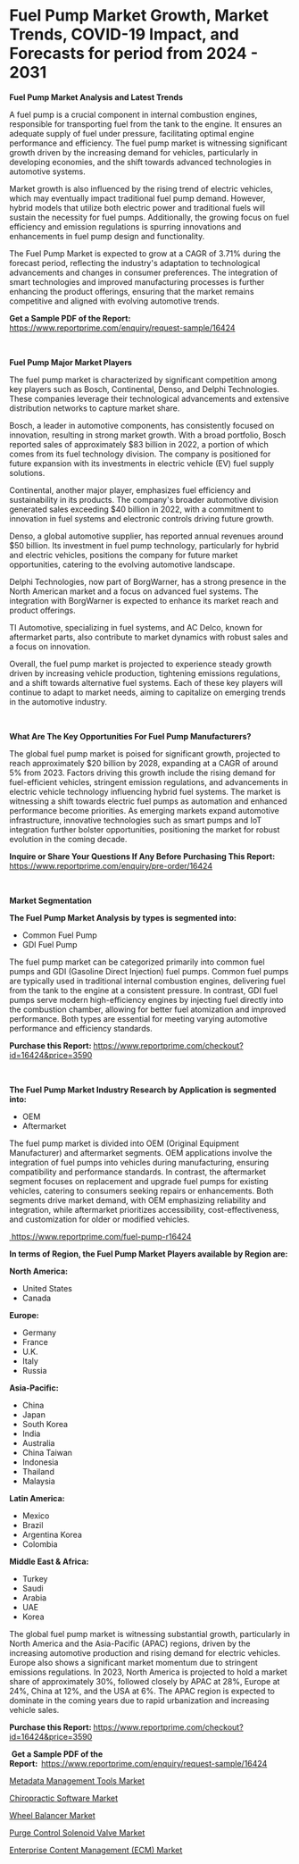 <p><h1>Fuel Pump Market Growth, Market Trends, COVID-19 Impact, and Forecasts for period from 2024 - 2031</h1></p><p><strong>Fuel Pump Market Analysis and Latest Trends</strong></p>
<p><p>A fuel pump is a crucial component in internal combustion engines, responsible for transporting fuel from the tank to the engine. It ensures an adequate supply of fuel under pressure, facilitating optimal engine performance and efficiency. The fuel pump market is witnessing significant growth driven by the increasing demand for vehicles, particularly in developing economies, and the shift towards advanced technologies in automotive systems.</p><p>Market growth is also influenced by the rising trend of electric vehicles, which may eventually impact traditional fuel pump demand. However, hybrid models that utilize both electric power and traditional fuels will sustain the necessity for fuel pumps. Additionally, the growing focus on fuel efficiency and emission regulations is spurring innovations and enhancements in fuel pump design and functionality.</p><p>The Fuel Pump Market is expected to grow at a CAGR of 3.71% during the forecast period, reflecting the industry's adaptation to technological advancements and changes in consumer preferences. The integration of smart technologies and improved manufacturing processes is further enhancing the product offerings, ensuring that the market remains competitive and aligned with evolving automotive trends.</p></p>
<p><strong>Get a Sample PDF of the Report:&nbsp;</strong> <a href="https://www.reportprime.com/enquiry/request-sample/16424?utm_campaign=13&utm_medium=2&utm_source=Github&utm_content=ia&utm_term=23112024&utm_id=fuel-pump">https://www.reportprime.com/enquiry/request-sample/16424</a></p>
<p>&nbsp;</p>
<p><strong>Fuel Pump Major Market Players</strong></p>
<p><p>The fuel pump market is characterized by significant competition among key players such as Bosch, Continental, Denso, and Delphi Technologies. These companies leverage their technological advancements and extensive distribution networks to capture market share.</p><p>Bosch, a leader in automotive components, has consistently focused on innovation, resulting in strong market growth. With a broad portfolio, Bosch reported sales of approximately $83 billion in 2022, a portion of which comes from its fuel technology division. The company is positioned for future expansion with its investments in electric vehicle (EV) fuel supply solutions.</p><p>Continental, another major player, emphasizes fuel efficiency and sustainability in its products. The company's broader automotive division generated sales exceeding $40 billion in 2022, with a commitment to innovation in fuel systems and electronic controls driving future growth.</p><p>Denso, a global automotive supplier, has reported annual revenues around $50 billion. Its investment in fuel pump technology, particularly for hybrid and electric vehicles, positions the company for future market opportunities, catering to the evolving automotive landscape.</p><p>Delphi Technologies, now part of BorgWarner, has a strong presence in the North American market and a focus on advanced fuel systems. The integration with BorgWarner is expected to enhance its market reach and product offerings.</p><p>TI Automotive, specializing in fuel systems, and AC Delco, known for aftermarket parts, also contribute to market dynamics with robust sales and a focus on innovation.</p><p>Overall, the fuel pump market is projected to experience steady growth driven by increasing vehicle production, tightening emissions regulations, and a shift towards alternative fuel systems. Each of these key players will continue to adapt to market needs, aiming to capitalize on emerging trends in the automotive industry.</p></p>
<p>&nbsp;</p>
<p><strong>What Are The Key Opportunities For Fuel Pump Manufacturers?</strong></p>
<p><p>The global fuel pump market is poised for significant growth, projected to reach approximately $20 billion by 2028, expanding at a CAGR of around 5% from 2023. Factors driving this growth include the rising demand for fuel-efficient vehicles, stringent emission regulations, and advancements in electric vehicle technology influencing hybrid fuel systems. The market is witnessing a shift towards electric fuel pumps as automation and enhanced performance become priorities. As emerging markets expand automotive infrastructure, innovative technologies such as smart pumps and IoT integration further bolster opportunities, positioning the market for robust evolution in the coming decade.</p></p>
<p><strong>Inquire or Share Your Questions If Any Before Purchasing This Report:</strong> <a href="https://www.reportprime.com/enquiry/pre-order/16424?utm_campaign=13&utm_medium=2&utm_source=Github&utm_content=ia&utm_term=23112024&utm_id=fuel-pump">https://www.reportprime.com/enquiry/pre-order/16424</a></p>
<p>&nbsp;</p>
<p><strong>Market Segmentation</strong></p>
<p><strong>The Fuel Pump Market Analysis by types is segmented into:</strong></p>
<p><ul><li>Common Fuel Pump</li><li>GDI Fuel Pump</li></ul></p>
<p><p>The fuel pump market can be categorized primarily into common fuel pumps and GDI (Gasoline Direct Injection) fuel pumps. Common fuel pumps are typically used in traditional internal combustion engines, delivering fuel from the tank to the engine at a consistent pressure. In contrast, GDI fuel pumps serve modern high-efficiency engines by injecting fuel directly into the combustion chamber, allowing for better fuel atomization and improved performance. Both types are essential for meeting varying automotive performance and efficiency standards.</p></p>
<p><strong>Purchase this Report:&nbsp;</strong><a href="https://www.reportprime.com/checkout?id=16424&price=3590&utm_campaign=13&utm_medium=2&utm_source=Github&utm_content=ia&utm_term=23112024&utm_id=fuel-pump">https://www.reportprime.com/checkout?id=16424&price=3590</a></p>
<p>&nbsp;</p>
<p><strong>The Fuel Pump Market Industry Research by Application is segmented into:</strong></p>
<p><ul><li>OEM</li><li>Aftermarket</li></ul></p>
<p><p>The fuel pump market is divided into OEM (Original Equipment Manufacturer) and aftermarket segments. OEM applications involve the integration of fuel pumps into vehicles during manufacturing, ensuring compatibility and performance standards. In contrast, the aftermarket segment focuses on replacement and upgrade fuel pumps for existing vehicles, catering to consumers seeking repairs or enhancements. Both segments drive market demand, with OEM emphasizing reliability and integration, while aftermarket prioritizes accessibility, cost-effectiveness, and customization for older or modified vehicles.</p></p>
<p><a href="https://www.reportprime.com/fuel-pump-r16424?utm_campaign=13&utm_medium=2&utm_source=Github&utm_content=ia&utm_term=23112024&utm_id=fuel-pump">&nbsp;https://www.reportprime.com/fuel-pump-r16424</a></p>
<p><strong>In terms of Region, the Fuel Pump Market Players available by Region are:</strong></p>
<p>
    <p> <strong> North America: </strong>
        <ul>
            <li>United States</li>
            <li>Canada</li>
        </ul>
        </p> 
    <p> <strong> Europe: </strong>
        <ul>
            <li>Germany</li>
            <li>France</li>
            <li>U.K.</li>
            <li>Italy</li>
            <li>Russia</li>
        </ul>
        </p> 
    <p> <strong> Asia-Pacific: </strong>
        <ul>
            <li>China</li>
            <li>Japan</li>
            <li>South Korea</li>
            <li>India</li>
            <li>Australia</li>
            <li>China Taiwan</li>
            <li>Indonesia</li>
            <li>Thailand</li>
            <li>Malaysia</li>
        </ul>
        </p> 
    <p> <strong> Latin America: </strong>
        <ul>
            <li>Mexico</li>
            <li>Brazil</li>
            <li>Argentina Korea</li>
            <li>Colombia</li>
        </ul>
        </p> 
    <p> <strong> Middle East & Africa: </strong>
        <ul>
            <li>Turkey</li>
            <li>Saudi</li>
            <li>Arabia</li>
            <li>UAE</li>
            <li>Korea</li>
        </ul>
    </p>
    </p>
<p><p>The global fuel pump market is witnessing substantial growth, particularly in North America and the Asia-Pacific (APAC) regions, driven by the increasing automotive production and rising demand for electric vehicles. Europe also shows a significant market momentum due to stringent emissions regulations. In 2023, North America is projected to hold a market share of approximately 30%, followed closely by APAC at 28%, Europe at 24%, China at 12%, and the USA at 6%. The APAC region is expected to dominate in the coming years due to rapid urbanization and increasing vehicle sales.</p></p>
<p><strong>Purchase this Report: </strong><a href="https://www.reportprime.com/checkout?id=16424&price=3590&utm_campaign=13&utm_medium=2&utm_source=Github&utm_content=ia&utm_term=23112024&utm_id=fuel-pump">https://www.reportprime.com/checkout?id=16424&price=3590</a></p>
<p>&nbsp;<strong>Get a Sample PDF of the Report:&nbsp;&nbsp;</strong><a href="https://www.reportprime.com/enquiry/request-sample/16424?utm_campaign=13&utm_medium=2&utm_source=Github&utm_content=ia&utm_term=23112024&utm_id=fuel-pump">https://www.reportprime.com/enquiry/request-sample/16424</a></p>
<p><strong></strong></p>
<p><p><a href="https://www.linkedin.com/pulse/revenue-market-growth-insights-metadata-management-tools-projected-i19bc?utm_campaign=13&utm_medium=2&utm_source=Github&utm_content=ia&utm_term=23112024&utm_id=fuel-pump">Metadata Management Tools Market</a></p><p><a href="https://www.linkedin.com/pulse/chiropractic-software-market-study-offers-insightful-4svle?utm_campaign=13&utm_medium=2&utm_source=Github&utm_content=ia&utm_term=23112024&utm_id=fuel-pump">Chiropractic Software Market</a></p><p><a href="https://github.com/MarciaRunte/Market-Research-Report-List-1/blob/main/wheel-balancer-market.md?utm_campaign=13&utm_medium=2&utm_source=Github&utm_content=ia&utm_term=23112024&utm_id=fuel-pump">Wheel Balancer Market</a></p><p><a href="https://github.com/Chiragrp22/Market-Research-Report-List-6/blob/main/purge-control-solenoid-valve-market.md?utm_campaign=13&utm_medium=2&utm_source=Github&utm_content=ia&utm_term=23112024&utm_id=fuel-pump">Purge Control Solenoid Valve Market</a></p><p><a href="https://issuu.com/reportprime-2/docs/enterprise-content-management-ecm-m_1b7fa5d4acaf04?utm_campaign=13&utm_medium=2&utm_source=Github&utm_content=ia&utm_term=23112024&utm_id=fuel-pump">Enterprise Content Management (ECM) Market</a></p></p>